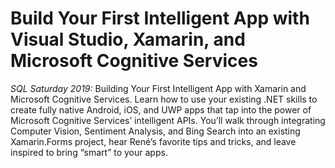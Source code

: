# Build Your First Intelligent App with Visual Studio, Xamarin, and Microsoft Cognitive Services
*SQL Saturday 2019:* Building Your First Intelligent App with Xamarin and Microsoft Cognitive Services. Learn how to use your existing .NET skills to create fully native Android, iOS, and UWP apps that tap into the power of Microsoft Cognitive Services’ intelligent APIs. You’ll walk through integrating Computer Vision, Sentiment Analysis, and Bing Search into an existing Xamarin.Forms project, hear René’s favorite tips and tricks, and leave inspired to bring “smart” to your apps.
